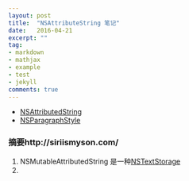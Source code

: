 ```yaml
---
layout: post
title:  "NSAttributeString 笔记"
date:   2016-04-21
excerpt: ""
tag:
- markdown 
- mathjax
- example
- test
- jekyll
comments: true
---
```

* [NSAttributedString](https://developer.apple.com/library/ios/documentation/Cocoa/Reference/Foundation/Classes/NSAttributedString_Class/)
* [NSParagraphStyle](https://developer.apple.com/library/ios/documentation/Cocoa/Reference/ApplicationKit/Classes/NSParagraphStyle_Class/index.html#//apple_ref/occ/cl/NSParagraphStyle)

### 摘要http://siriismyson.com/
1. NSMutableAttributedString 是一种[NSTextStorage](https://developer.apple.com/library/ios/documentation/Cocoa/Reference/ApplicationKit/Classes/NSTextStorage_Class/index.html#//apple_ref/occ/cl/NSTextStorage)
2.  

